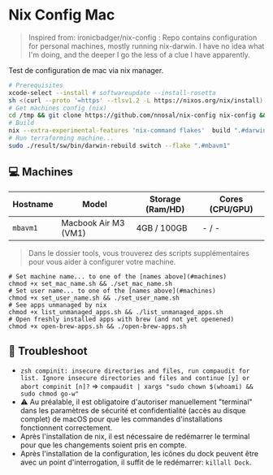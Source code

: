 # Nix Config Mac 
> Inspired from: ironicbadger/nix-config : Repo contains configuration for personal machines, mostly running nix-darwin. I have no idea what I'm doing, and the deeper I go the less of a clue I have apparently.

Test de configuration de mac via nix manager.

```bash
# Prerequisites
xcode-select --install # softwareupdate --install-rosetta
sh <(curl --proto '=https' --tlsv1.2 -L https://nixos.org/nix/install)
# Get machines config (nix)
cd /tmp && git clone https://github.com/nnosal/nix-config nix-config && cd $_
# Build
nix --extra-experimental-features 'nix-command flakes'  build ".#darwinConfigurations.mbavm1.system"
# Run terraforming machine...
sudo ./result/sw/bin/darwin-rebuild switch --flake ".#mbavm1"
```

## 💻 Machines

| Hostname | Model                  | Storage (Ram/HD) | Cores (CPU/GPU) |
|----------|------------------------|------------------|-----------------|
| `mbavm1` | Macbook Air M3 (VM1)   | 4GB / 100GB      | - / -           |

> Dans le dossier tools, vous trouverez des scripts supplémentaires pour vous aider à configurer votre machine.

```shell
# Set machine name... to one of the [names above](#machines)
chmod +x set_mac_name.sh && ./set_mac_name.sh
# Set user name... to one of the [names above](#machines)
chmod +x set_user_name.sh && ./set_user_name.sh
# See apps unmanaged by nix
chmod +x list_unmanaged_apps.sh && ./list_unmanaged_apps.sh
# Open freshly installed apps with brew (and not yet openened)
chmod +x open-brew-apps.sh && ./open-brew-apps.sh
```

## 🔧 Troubleshoot

- `zsh compinit: insecure directories and files, run compaudit for list.
Ignore insecure directories and files and continue [y] or abort compinit [n]?` => `compaudit | xargs "sudo chown $(whoami) && sudo chmod go-w"`
- ⚠️ Au préalable, il est obligatoire d'autoriser manuellement "terminal" dans les paramètres de sécurité et confidentialité (accès au disque complet) de macOS pour que les commandes d'installations fonctionnent correctement.
- Après l'installation de nix, il est nécessaire de redémarrer le terminal pour que les changements soient pris en compte.
- Après l'installation de la configuration, les icônes du dock peuvent être avec un point d'interrogation, il suffit de le redémarrer: `killall Dock`.